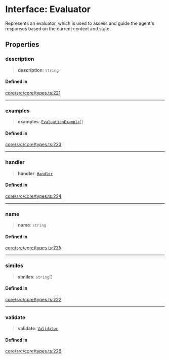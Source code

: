 # Interface: Evaluator

Represents an evaluator, which is used to assess and guide the agent's responses based on the current context and state.

## Properties

### description

> **description**: `string`

#### Defined in

[core/src/core/types.ts:221](https://github.com/ai16z/eliza/blob/c96957e5a5d17e343b499dd4d46ce403856ac5bc/core/src/core/types.ts#L221)

***

### examples

> **examples**: [`EvaluationExample`](EvaluationExample.md)[]

#### Defined in

[core/src/core/types.ts:223](https://github.com/ai16z/eliza/blob/c96957e5a5d17e343b499dd4d46ce403856ac5bc/core/src/core/types.ts#L223)

***

### handler

> **handler**: [`Handler`](../type-aliases/Handler.md)

#### Defined in

[core/src/core/types.ts:224](https://github.com/ai16z/eliza/blob/c96957e5a5d17e343b499dd4d46ce403856ac5bc/core/src/core/types.ts#L224)

***

### name

> **name**: `string`

#### Defined in

[core/src/core/types.ts:225](https://github.com/ai16z/eliza/blob/c96957e5a5d17e343b499dd4d46ce403856ac5bc/core/src/core/types.ts#L225)

***

### similes

> **similes**: `string`[]

#### Defined in

[core/src/core/types.ts:222](https://github.com/ai16z/eliza/blob/c96957e5a5d17e343b499dd4d46ce403856ac5bc/core/src/core/types.ts#L222)

***

### validate

> **validate**: [`Validator`](../type-aliases/Validator.md)

#### Defined in

[core/src/core/types.ts:226](https://github.com/ai16z/eliza/blob/c96957e5a5d17e343b499dd4d46ce403856ac5bc/core/src/core/types.ts#L226)
